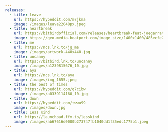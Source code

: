 ```yaml
---
releases:
  - title: leave
    url: https://hypeddit.com/m7jkma
    image: /images/leave22048px.jpeg
  - title: heartbreak
    url: https://bitbirdofficial.com/releases/heartbreak-feat-joegarratt
    image: https://geo-media.beatport.com/image_size/1400x1400/485ecfe2-f312-4ced-ba31-aa050808cc21.jpg
  - title: me
    url: https://ncs.lnk.to/jg_me
    image: /images/artwork-440x440.jpg
  - title: uncanny
    url: https://bitbird.lnk.to/uncanny
    image: /images/a1239815676_10.jpg
  - title: aya
    url: https://ncs.lnk.to/aya
    image: /images/img_1655.jpeg
  - title: the best of times
    url: https://hypeddit.com/q7cibw
    image: /images/a0339114160_10.jpg
  - title: down
    url: https://hypeddit.com/twwu99
    image: /images/down.jpg
  - title: Less Kind
    url: https://launchpad.ffm.to/lesskind
    image: /images/ab67616d0000b273747fb1040dd1f35edc1775b1.jpeg
---
```

